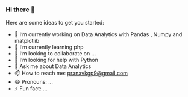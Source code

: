 ### Hi there 👋
Here are some ideas to get you started:

- 🔭 I’m currently working on Data Analytics with Pandas , Numpy and matplotlib
- 🌱 I’m currently learning php
- 👯 I’m looking to collaborate on ...
- 🤔 I’m looking for help with Python
- 💬 Ask me about Data Analytics
- 📫 How to reach me: pranavkgp9@gmail.com
- 😄 Pronouns: ...
- ⚡ Fun fact: ...
